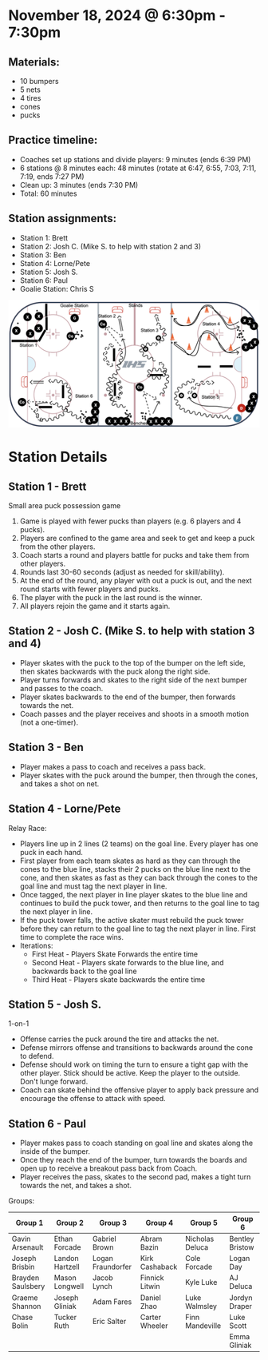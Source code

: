 
# November 18, 2024 @ 6:30pm - 7:30pm

## Materials:
- 10 bumpers
- 5 nets
- 4 tires
- cones
- pucks

## Practice timeline:
- Coaches set up stations and divide players: 9 minutes (ends 6:39 PM)
- 6 stations @ 8 minutes each: 48 minutes (rotate at 6:47, 6:55, 7:03, 7:11, 7:19, ends 7:27 PM)
- Clean up: 3 minutes (ends 7:30 PM)
- Total: 60 minutes

## Station assignments:
- Station 1: Brett
- Station 2: Josh C. (Mike S. to help with station 2 and 3)
- Station 3: Ben
- Station 4: Lorne/Pete
- Station 5: Josh S.
- Station 6: Paul
- Goalie Station: Chris S
  
<img src="https://github.com/salter14/hockey/blob/main/drill_diagrams/Practice_layout_20241118.png" alt="alt" width="800px">

# Station Details

## Station 1 - Brett
Small area puck possession game
1. Game is played with fewer pucks than players (e.g. 6 players and 4 pucks).
2. Players are confined to the game area and seek to get and keep a puck from the other players.
3. Coach starts a round and players battle for pucks and take them from other players.
4. Rounds last 30-60 seconds (adjust as needed for skill/ability).
5. At the end of the round, any player with out a puck is out, and the next round starts with fewer players and pucks.
6. The player with the puck in the last round is the winner.
7. All players rejoin the game and it starts again.

## Station 2 - Josh C. (Mike S. to help with station 3 and 4)
- Player skates with the puck to the top of the bumper on the left side, then skates backwards with the puck along the right side.
- Player turns forwards and skates to the right side of the next bumper and passes to the coach.
- Player skates backwards to the end of the bumper, then forwards towards the net.
- Coach passes and the player receives and shoots in a smooth motion (not a one-timer).

## Station 3 - Ben
- Player makes a pass to coach and receives a pass back.
- Player skates with the puck around the bumper, then through the cones, and takes a shot on net.

## Station 4 - Lorne/Pete
Relay Race:  
- Players line up in 2 lines (2 teams) on the goal line.  Every player has one puck in each hand.
- First player from each team skates as hard as they can through the cones to the blue line, stacks their 2 pucks on the blue line next to the cone, and then skates as fast as they can back through the cones to the goal line and must tag the next player in line.
- Once tagged, the next player in line player skates to the blue line and continues to build the puck tower, and then returns to the goal line to tag the next player in line.
- If the puck tower falls, the active skater must rebuild the puck tower before they can return to the goal line to tag the next player in line.  First time to complete the race wins.
- Iterations:
  - First Heat - Players Skate Forwards the entire time
  - Second Heat - Players skate forwards to the blue line, and backwards back to the goal line
  - Third Heat - Players skate backwards the entire time

## Station 5 - Josh S.
1-on-1
- Offense carries the puck around the tire and attacks the net.
- Defense mirrors offense and transitions to backwards around the cone to defend.
- Defense should work on timing the turn to ensure a tight gap with the other player. Stick should be active. Keep the player to the outside. Don't lunge forward.
- Coach can skate behind the offensive player to apply back pressure and encourage the offense to attack with speed.

## Station 6 - Paul
- Player makes pass to coach standing on goal line and skates along the inside of the bumper.
- Once they reach the end of the bumper, turn towards the boards and open up to receive a breakout pass back from Coach.
- Player receives the pass, skates to the second pad, makes a tight turn towards the net, and takes a shot.

Groups:

| Group 1 | Group 2 | Group 3 | Group 4 | Group 5 | Group 6 |
| ---- | ---- | ---- | ---- | ---- | ---- |
| Gavin Arsenault | Ethan Forcade | Gabriel Brown | Abram Bazin | Nicholas Deluca | Bentley Bristow |
| Joseph Brisbin | Landon Hartzell | Logan Fraundorfer | Kirk Cashaback | Cole Forcade | Logan Day |
| Brayden Saulsbery | Mason Longwell | Jacob Lynch | Finnick Litwin | Kyle Luke | AJ Deluca |
| Graeme Shannon | Joseph Gliniak | Adam Fares | Daniel Zhao | Luke Walmsley | Jordyn Draper |
| Chase Bolin | Tucker Ruth | Eric Salter | Carter Wheeler | Finn Mandeville | Luke Scott |
|  | | | | | Emma Gliniak |


